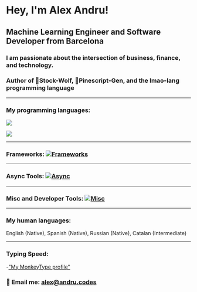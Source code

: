 # Hey, I'm Alex Andru!

## Machine Learning Engineer and Software Developer from Barcelona

### I am passionate about the intersection of business, finance, and technology.

### Author of 🐺Stock-Wolf, 🌲Pinescript-Gen, and the lmao-lang programming language
---

### My programming languages:

 [![](https://skillicons.dev/icons?i=python,ts,html,css,js)](https://skillicons.dev)

[![](https://skillicons.dev/icons?i=c,php,mysql,dart,cs,lua)](https://skillicons.dev)

---

### Frameworks: [![Frameworks](https://skillicons.dev/icons?i=pytorch,tensorflow,vite,vitest,jest,react,tailwind,nextjs,deno,bootstrap,flutter,unity,opencv,wordpress)](https://skillicons.dev)

---

### Async Tools: [![Async](https://skillicons.dev/icons?i=figma,xd,git,githubactions,github)](https://skillicons.dev)

---

### Misc and Developer Tools: [![Misc](https://skillicons.dev/icons?i=redux,docker,aws,gcp,regex,linux,sass,styledcomponents,prisma,netlify,vercel,nodejs,nginx,mongodb,visualstudio,vscode,raspberrypi,postman,postgres,androidstudio)](https://skillicons.dev)

---

### My human languages:

English (Native), Spanish (Native), Russian (Native), Catalan (Intermediate)

---

### Typing Speed:
  -["My MonkeyType profile"](https://monkeytype.com/profile/alex007d)


### 📨 Email me: alex@andru.codes
